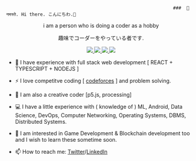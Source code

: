                                                                   ###  👋 नमस्ते. Hi there. こんにちわ.👋 
                                                                                       
<p align="center" >i am a person who is doing a coder as a hobby</p>
<p align="center" >趣味でコーダーをやっている者です.  </p>

<!-- Hola. Bonjour. hallo. 您好. salve. Привет. 안녕하세요 -->
<!--
**ascyrax/ascyrax** is a ✨ _special_ ✨ repository because its `README.md` (this file) appears on your GitHub profile.

Here are some ideas to get you started:

- 🔭 I’m currently working on ...
-🌱 I’m currently learning
- 👯 I’m looking to collaborate on ...
- 🤔 I’m looking for help with ...
- 💬 Ask me about ...
- 📫 How to reach me:
- 😄 Pronouns: ...
- ⚡ Fun fact: ...
-->
<p align="center">
  <a href="https://twitter.com/ascyrax">
    <img src="https://img.shields.io/twitter/url?color=blue&label=twitter&logo=twitter&style=social&url=https%3A%2F%2Ftwitter.com%2Fascyrax" />
  </a>
  <a href="https://codeforces.com/profile/darklord."> 
    <img src="https://img.shields.io/twitter/url?color=blue&label=codeforces&logo=codeforces&logoColor=red&style=social&url=https%3A%2F%2Ftwitter.com%2Fascyrax" />
  </a>
  <a href="https://www.codechef.com/users/darklord99"> 
    <img src="https://img.shields.io/twitter/url?color=blue&label=codechef&logo=codechef&logoColor=green&style=social&url=https%3A%2F%2Ftwitter.com%2Fascyrax" />
  <a href="https://www.linkedin.com/in/ascyrax/"> 
    <img src="https://img.shields.io/twitter/url?color=blue&label=linkedIn&logo=linkedIN&logoColor=blue&style=social&url=https%3A%2F%2Ftwitter.com%2Fascyrax" />
  </a>
</p>

- 🔭 I have experience with full stack web development [ REACT + TYPESCRIPT + NODEJS ]
- ⚡ I love competitve coding [ [codeforces](https://codeforces.com/profile/darklord./) ] and problem solving.
- 🌱 I am also a creative coder [p5.js, processing]
  
- 💻 I have a little experience with ( knowledge of ) ML, Android, Data Science, DevOps, Computer Networking, Operating Systems, DBMS, Distributed Systems.
  
- 📖 I am interested in Game Development & Blockchain development too and I wish to learn these sometime soon.
  
- 📫 How to reach me: [Twitter](https://twitter.com/ascyrax)/[LinkedIn](https://www.linkedin.com/in/ascyrax/)



